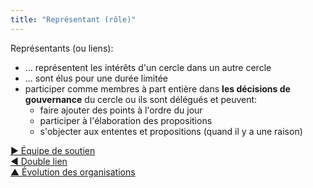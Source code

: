 ```yaml
---
title: "Représentant (rôle)"
---
```



Représentants (ou liens):

- ... représentent les intérêts d'un cercle dans un autre cercle
- ... sont élus pour une durée limitée
- participer comme membres à part entière dans **les décisions de gouvernance** du cercle ou ils sont délégués et peuvent: 
    - faire ajouter des points à l'ordre du jour
    - participer à l'élaboration des propositions
    - s'objecter aux ententes et propositions (quand il y a une raison)

[&#9654; Équipe de soutien](helping-team.html)<br/>[&#9664; Double lien](double-linking.html)<br/>[&#9650; Évolution des organisations](building-organizations.html)

